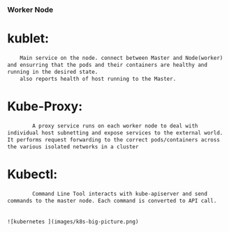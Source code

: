 ### Worker Node

# kublet: 
        Main service on the node. connect between Master and Node(worker) and ensurring that the pods and their containers are healthy and running in the desired state.
        also reports health of host running to the Master.


# Kube-Proxy:
            A proxy service runs on each worker node to deal with individual host subnetting and expose services to the external world. It performs request forwarding to the correct pods/containers across the various isolated networks in a cluster

# Kubectl:
            Command Line Tool interacts with kube-apiserver and send commands to the master node. Each command is converted to API call.


    ![kubernetes ](images/k8s-big-picture.png)